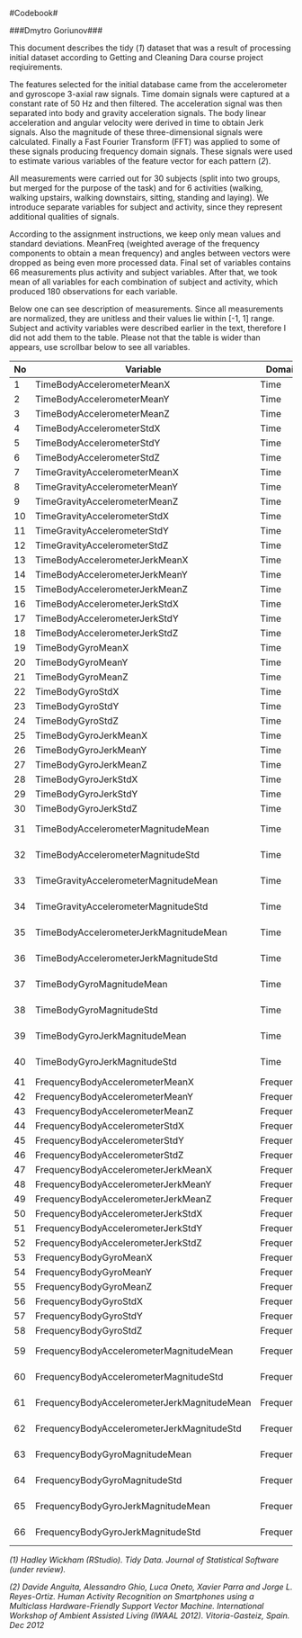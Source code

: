 #Codebook#

###Dmytro Goriunov###

This document describes the tidy (*1*) dataset that was a result of processing initial dataset according to Getting and Cleaning Dara course project reqiuirements.

The features selected for the initial database came from the accelerometer and gyroscope 3-axial raw signals. Time domain signals were captured at a constant rate of 50 Hz and then filtered. The acceleration signal was then separated into body and gravity acceleration signals. The body linear acceleration and angular velocity were derived in time to obtain Jerk signals. Also the magnitude of these three-dimensional signals were calculated. Finally a Fast Fourier Transform (FFT) was applied to some of these signals producing frequency domain signals. These signals were used to estimate various variables of the feature vector for each pattern (*2*).

All measurements were carried out for 30 subjects (split into two groups, but merged for the purpose of the task) and for 6 activities (walking, walking upstairs, walking downstairs, sitting, standing and laying). We introduce separate variables for subject and activity, since they represent additional qualities of signals. 

According to the assignment instructions, we keep only mean values and standard deviations. MeanFreq (weighted average of the frequency components to obtain a mean frequency) and angles between vectors were dropped as being even more processed data. Final set of variables contains 66 measurements plus activity and subject variables. After that, we took mean of all variables for each combination of subject and activity, which produced 180 observations for each variable.

Below one can see description of measurements. Since all measurements are normalized, they are unitless and their values lie within [-1, 1] range. Subject and activity variables were described earlier in the text, therefore  I did not add them to the table. Please not that the table is wider than appears, use scrollbar below to see all variables.

No | Variable                                    | Domain    | Source  | Sensor        | Jerk| Dimension      | Stat | Unit
---|---------------------------------------------|-----------|---------|---------------|-----|----------------|------|---------
1  | TimeBodyAccelerometerMeanX                  | Time      | Body    | Accelerometer | No  | X              | Mean | unitless
2  | TimeBodyAccelerometerMeanY                  | Time      | Body    | Accelerometer | No  | Y              | Mean | unitless
3  | TimeBodyAccelerometerMeanZ                  | Time      | Body    | Accelerometer | No  | Z              | Mean | unitless
4  | TimeBodyAccelerometerStdX                   | Time      | Body    | Accelerometer | No  | X              | Std  | unitless
5  | TimeBodyAccelerometerStdY                   | Time      | Body    | Accelerometer | No  | Y              | Std  | unitless
6  | TimeBodyAccelerometerStdZ                   | Time      | Body    | Accelerometer | No  | Z              | Std  | unitless
7  | TimeGravityAccelerometerMeanX               | Time      | Gravity | Accelerometer | No  | X              | Mean | unitless
8  | TimeGravityAccelerometerMeanY               | Time      | Gravity | Accelerometer | No  | Y              | Mean | unitless
9  | TimeGravityAccelerometerMeanZ               | Time      | Gravity | Accelerometer | No  | Z              | Mean | unitless
10 | TimeGravityAccelerometerStdX                | Time      | Gravity | Accelerometer | No  | X              | Std  | unitless
11 | TimeGravityAccelerometerStdY                | Time      | Gravity | Accelerometer | No  | Y              | Std  | unitless
12 | TimeGravityAccelerometerStdZ                | Time      | Gravity | Accelerometer | No  | Z              | Std  | unitless
13 | TimeBodyAccelerometerJerkMeanX              | Time      | Body    | Accelerometer | Yes | X              | Mean | unitless
14 | TimeBodyAccelerometerJerkMeanY              | Time      | Body    | Accelerometer | Yes | Y              | Mean | unitless
15 | TimeBodyAccelerometerJerkMeanZ              | Time      | Body    | Accelerometer | Yes | Z              | Mean | unitless
16 | TimeBodyAccelerometerJerkStdX               | Time      | Body    | Accelerometer | Yes | X              | Std  | unitless
17 | TimeBodyAccelerometerJerkStdY               | Time      | Body    | Accelerometer | Yes | Y              | Std  | unitless
18 | TimeBodyAccelerometerJerkStdZ               | Time      | Body    | Accelerometer | Yes | Z              | Std  | unitless
19 | TimeBodyGyroMeanX                           | Time      | Body    | Gyro          | No  | X              | Mean | unitless
20 | TimeBodyGyroMeanY                           | Time      | Body    | Gyro          | No  | Y              | Mean | unitless
21 | TimeBodyGyroMeanZ                           | Time      | Body    | Gyro          | No  | Z              | Mean | unitless
22 | TimeBodyGyroStdX                            | Time      | Body    | Gyro          | No  | X              | Std  | unitless
23 | TimeBodyGyroStdY                            | Time      | Body    | Gyro          | No  | Y              | Std  | unitless
24 | TimeBodyGyroStdZ                            | Time      | Body    | Gyro          | No  | Z              | Std  | unitless
25 | TimeBodyGyroJerkMeanX                       | Time      | Body    | Gyro          | Yes | X              | Mean | unitless
26 | TimeBodyGyroJerkMeanY                       | Time      | Body    | Gyro          | Yes | Y              | Mean | unitless
27 | TimeBodyGyroJerkMeanZ                       | Time      | Body    | Gyro          | Yes | Z              | Mean | unitless
28 | TimeBodyGyroJerkStdX                        | Time      | Body    | Gyro          | Yes | X              | Std  | unitless
29 | TimeBodyGyroJerkStdY                        | Time      | Body    | Gyro          | Yes | Y              | Std  | unitless
30 | TimeBodyGyroJerkStdZ                        | Time      | Body    | Gyro          | Yes | Z              | Std  | unitless
31 | TimeBodyAccelerometerMagnitudeMean          | Time      | Body    | Accelerometer | No  | NA (magnitude) | Mean | unitless
32 | TimeBodyAccelerometerMagnitudeStd           | Time      | Body    | Accelerometer | No  | NA (magnitude) | Std  | unitless
33 | TimeGravityAccelerometerMagnitudeMean       | Time      | Gravity | Accelerometer | No  | NA (magnitude) | Mean | unitless
34 | TimeGravityAccelerometerMagnitudeStd        | Time      | Gravity | Accelerometer | No  | NA (magnitude) | Std  | unitless
35 | TimeBodyAccelerometerJerkMagnitudeMean      | Time      | Body    | Accelerometer | Yes | NA (magnitude) | Mean | unitless
36 | TimeBodyAccelerometerJerkMagnitudeStd       | Time      | Body    | Accelerometer | Yes | NA (magnitude) | Std  | unitless
37 | TimeBodyGyroMagnitudeMean                   | Time      | Body    | Gyro          | No  | NA (magnitude) | Mean | unitless
38 | TimeBodyGyroMagnitudeStd                    | Time      | Body    | Gyro          | No  | NA (magnitude) | Std  | unitless
39 | TimeBodyGyroJerkMagnitudeMean               | Time      | Body    | Gyro          | Yes | NA (magnitude) | Mean | unitless
40 | TimeBodyGyroJerkMagnitudeStd                | Time      | Body    | Gyro          | Yes | NA (magnitude) | Std  | unitless
41 | FrequencyBodyAccelerometerMeanX             | Frequency | Body    | Accelerometer | No  | X              | Mean | unitless
42 | FrequencyBodyAccelerometerMeanY             | Frequency | Body    | Accelerometer | No  | Y              | Mean | unitless
43 | FrequencyBodyAccelerometerMeanZ             | Frequency | Body    | Accelerometer | No  | Z              | Mean | unitless
44 | FrequencyBodyAccelerometerStdX              | Frequency | Body    | Accelerometer | No  | X              | Std  | unitless
45 | FrequencyBodyAccelerometerStdY              | Frequency | Body    | Accelerometer | No  | Y              | Std  | unitless
46 | FrequencyBodyAccelerometerStdZ              | Frequency | Body    | Accelerometer | No  | Z              | Std  | unitless
47 | FrequencyBodyAccelerometerJerkMeanX         | Frequency | Body    | Accelerometer | Yes | X              | Mean | unitless
48 | FrequencyBodyAccelerometerJerkMeanY         | Frequency | Body    | Accelerometer | Yes | Y              | Mean | unitless
49 | FrequencyBodyAccelerometerJerkMeanZ         | Frequency | Body    | Accelerometer | Yes | Z              | Mean | unitless
50 | FrequencyBodyAccelerometerJerkStdX          | Frequency | Body    | Accelerometer | Yes | X              | Std  | unitless
51 | FrequencyBodyAccelerometerJerkStdY          | Frequency | Body    | Accelerometer | Yes | Y              | Std  | unitless
52 | FrequencyBodyAccelerometerJerkStdZ          | Frequency | Body    | Accelerometer | Yes | Z              | Std  | unitless
53 | FrequencyBodyGyroMeanX                      | Frequency | Body    | Gyro          | No  | X              | Mean | unitless
54 | FrequencyBodyGyroMeanY                      | Frequency | Body    | Gyro          | No  | Y              | Mean | unitless
55 | FrequencyBodyGyroMeanZ                      | Frequency | Body    | Gyro          | No  | Z              | Mean | unitless
56 | FrequencyBodyGyroStdX                       | Frequency | Body    | Gyro          | No  | X              | Std  | unitless
57 | FrequencyBodyGyroStdY                       | Frequency | Body    | Gyro          | No  | Y              | Std  | unitless
58 | FrequencyBodyGyroStdZ                       | Frequency | Body    | Gyro          | No  | Z              | Std  | unitless
59 | FrequencyBodyAccelerometerMagnitudeMean     | Frequency | Body    | Accelerometer | No  | NA (magnitude) | Mean | unitless
60 | FrequencyBodyAccelerometerMagnitudeStd      | Frequency | Body    | Accelerometer | No  | NA (magnitude) | Std  | unitless
61 | FrequencyBodyAccelerometerJerkMagnitudeMean | Frequency | Body    | Accelerometer | Yes | NA (magnitude) | Mean | unitless
62 | FrequencyBodyAccelerometerJerkMagnitudeStd  | Frequency | Body    | Accelerometer | Yes | NA (magnitude) | Std  | unitless
63 | FrequencyBodyGyroMagnitudeMean              | Frequency | Body    | Gyro          | No  | NA (magnitude) | Mean | unitless
64 | FrequencyBodyGyroMagnitudeStd               | Frequency | Body    | Gyro          | No  | NA (magnitude) | Std  | unitless
65 | FrequencyBodyGyroJerkMagnitudeMean          | Frequency | Body    | Gyro          | Yes | NA (magnitude) | Mean | unitless
66 | FrequencyBodyGyroJerkMagnitudeStd           | Frequency | Body    | Gyro          | Yes | NA (magnitude) | Std  | unitless

*(1) Hadley Wickham (RStudio). Tidy Data. Journal of Statistical Software (under review).*

*(2) Davide Anguita, Alessandro Ghio, Luca Oneto, Xavier Parra and Jorge L. Reyes-Ortiz. Human Activity Recognition on Smartphones using a Multiclass Hardware-Friendly Support Vector Machine. International Workshop of Ambient Assisted Living (IWAAL 2012). Vitoria-Gasteiz, Spain. Dec 2012*